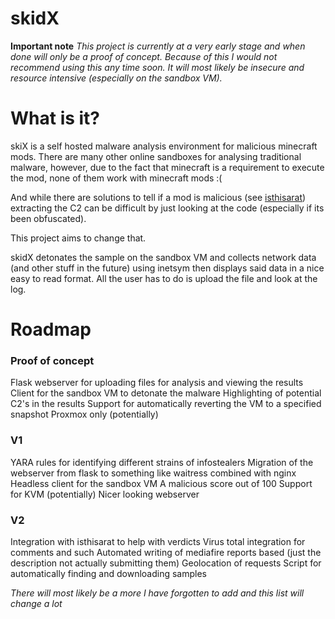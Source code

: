 [](images/logo.png)
# skidX
**Important note**
*This project is currently at a very early stage and when done will only be a proof of concept. Because of this I would not recommend using this any time soon. It will most likely be insecure and resource intensive (especially on the sandbox VM).*
# What is it?
skiX is a self hosted malware analysis environment for malicious minecraft mods. There are many other online sandboxes for analysing traditional malware, however, due to the fact that minecraft is a requirement to execute the mod, none of them work with minecraft mods :(

And while there are solutions to tell if a mod is malicious (see [isthisarat](isthisarat.com)) extracting the C2 can be difficult by just looking at the code (especially if its been obfuscated). 

This project aims to change that.

skidX detonates the sample on the sandbox VM and collects network data (and other stuff in the future) using inetsym then displays said data in a nice easy to read format. All the user has to do is upload the file and look at the log.

# Roadmap
### Proof of concept
Flask webserver for uploading files for analysis and viewing the results
Client for the sandbox VM to detonate the malware
Highlighting of potential C2's in the results
Support for automatically reverting the VM to a specified snapshot Proxmox only (potentially)
### V1
YARA rules for identifying different strains of infostealers
Migration of the webserver from flask to something like waitress combined with nginx
Headless client for the sandbox VM
A malicious score out of 100
Support for KVM (potentially)
Nicer looking webserver
### V2
Integration with isthisarat to help with verdicts
Virus total integration for comments and such
Automated writing of mediafire reports based (just the description not actually submitting them)
Geolocation of requests
Script for automatically finding and downloading samples

*There will most likely be a more I have forgotten to add and this list will change a lot*
